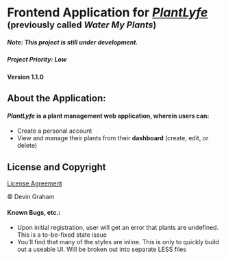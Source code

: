 # Frontend Application for [*PlantLyfe*](https://plantlyfe-fe.vercel.app/) <span style="font-size:20px">(previously called *Water My Plants*)</span>

##### *Note: This project is still under development.*
##### *Project Priority: Low*

#### Version 1.1.0

## About the Application:
#### *PlantLyfe* is a plant management web application, wherein users can:
- Create a personal account
- View and manage their plants from their **dashboard** (create, edit, or delete)

## License and Copyright
[License Agreement](LICENSE)

&copy; Devin Graham

#### Known Bugs, etc.:
- Upon initial registration, user will get an error that plants are undefined. This is a to-be-fixed state issue
- You'll find that many of the styles are inline. This is only to quickly build out a useable UI. Will be broken out into separate LESS files
